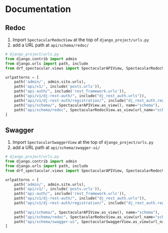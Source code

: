 # Documentation

## Redoc 
1. Import `SpectacularRedocView` at the top of `django_project/urls.py`
2. add a URL path at `api/schema/redoc/`
```python
# django_project/urls.py
from django.contrib import admin
from django.urls import path, include
from drf_spectacular.views import SpectacularAPIView, SpectacularRedocView  # new

urlpatterns = [
    path('admin/', admin.site.urls),
    path('api/v1/', include('posts.urls')),
    path("api-auth/", include('rest_framework.urls')),
    path("api/v1/dj-rest-auth/", include("dj_rest_auth.urls")), 
    path("api/v1/dj-rest-auth/registration/", include("dj_rest_auth.registration.urls")),  
    path("api/schema/", SpectacularAPIView.as_view(), name="schema"),
    path("api/schema/redoc", SpectacularRedocView.as_view(url_name="schema"), name="redoc",), # new
]
```
## Swagger
1. Import `SpectacularSwaggerView` at the top of `django_project/urls.py`
2. add a URL path at `api/schema/swagger-ui/`
```python
# django_project/urls.py
from django.contrib import admin
from django.urls import path, include
from drf_spectacular.views import SpectacularAPIView, SpectacularRedocView, SpectacularSwaggerView  # new

urlpatterns = [
    path('admin/', admin.site.urls),
    path('api/v1/', include('posts.urls')),
    path("api-auth/", include('rest_framework.urls')),
    path("api/v1/dj-rest-auth/", include("dj_rest_auth.urls")), 
    path("api/v1/dj-rest-auth/registration/", include("dj_rest_auth.registration.urls")),  
    
    path("api/schema/", SpectacularAPIView.as_view(), name="schema"),
    path("api/schema/redoc", SpectacularRedocView.as_view(url_name="schema"), name="redoc",), 
    path("api/schema/swagger-ui", SpectacularSwaggerView.as_view(url_name="schema"), name="swagger-ui"), # new
]
```